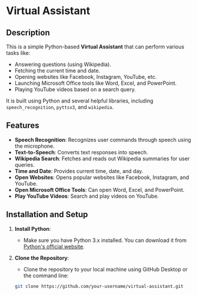 # Virtual Assistant

## Description
This is a simple Python-based **Virtual Assistant** that can perform various tasks like:
- Answering questions (using Wikipedia).
- Fetching the current time and date.
- Opening websites like Facebook, Instagram, YouTube, etc.
- Launching Microsoft Office tools like Word, Excel, and PowerPoint.
- Playing YouTube videos based on a search query.

It is built using Python and several helpful libraries, including `speech_recognition`, `pyttsx3`, and `wikipedia`.

## Features
- **Speech Recognition**: Recognizes user commands through speech using the microphone.
- **Text-to-Speech**: Converts text responses into speech.
- **Wikipedia Search**: Fetches and reads out Wikipedia summaries for user queries.
- **Time and Date**: Provides current time, date, and day.
- **Open Websites**: Opens popular websites like Facebook, Instagram, and YouTube.
- **Open Microsoft Office Tools**: Can open Word, Excel, and PowerPoint.
- **Play YouTube Videos**: Search and play videos on YouTube.

## Installation and Setup
1. **Install Python**:
   - Make sure you have Python 3.x installed. You can download it from [Python's official website](https://www.python.org/downloads/).
   
2. **Clone the Repository**:
   - Clone the repository to your local machine using GitHub Desktop or the command line:
   ```bash
   git clone https://github.com/your-username/virtual-assistant.git

